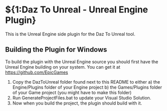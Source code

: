 # ${1:Daz To Unreal - Unreal Engine Plugin}
This is the Unreal Engine side plugin for the Daz To Unreal tool.
## Building the Plugin for Windows
To build the plugin with the Unreal Engine source you should first have the Unreal Engine building on your system.  You can get it at https://github.com/EpicGames
1) Copy the DazToUnreal folder found next to this README to either
   a) the Engine/Plugins folder of your Engine project
   b) the Games/Plugins folder of your Game project (you might have to make this folder)
2) Run GenerateProjectFiles.bat to update your Visual Studio Solution.
3) Now when you build the project, the plugin should build with it.
